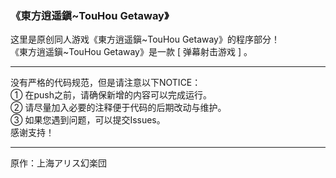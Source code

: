 ### 《東方逍遥鎭~TouHou Getaway》  
这里是原创同人游戏《東方逍遥鎭\~TouHou Getaway》的程序部分！  
《東方逍遥鎭\~TouHou Getaway》是一款 [ 弹幕射击游戏 ] 。  
****
没有严格的代码规范，但是请注意以下NOTICE：  
① 在push之前，请确保新增的内容可以完成运行。   
② 请尽量加入必要的注释便于代码的后期改动与维护。  
③ 如果您遇到问题，可以提交Issues。  
感谢支持！   
****
原作：上海アリス幻楽団  
